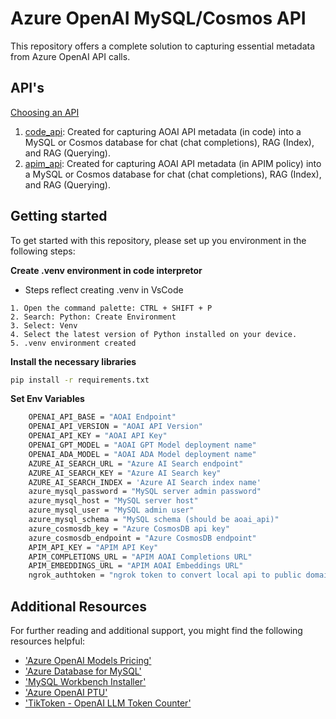 # Azure OpenAI MySQL/Cosmos API

This repository offers a complete solution to capturing essential metadata from Azure OpenAI API calls. 

## API's 
[Choosing an API](api/readme.md)
1. [code_api](api/code_api/readme.md): Created for capturing AOAI API metadata (in code) into a MySQL or Cosmos database for chat (chat completions), RAG (Index), and RAG (Querying). 
2. [apim_api](api/apim_api/readme.md): Created for capturing AOAI API metadata (in APIM policy) into a MySQL or Cosmos database for chat (chat completions), RAG (Index), and RAG (Querying). 

## Getting started
To get started with this repository, please set up you environment in the following steps:

**Create .venv environment in code interpretor**
- Steps reflect creating .venv in VsCode
```
1. Open the command palette: CTRL + SHIFT + P
2. Search: Python: Create Environment
3. Select: Venv
4. Select the latest version of Python installed on your device.
5. .venv environment created
```

**Install the necessary libraries**
```sh
pip install -r requirements.txt  
```

**Set Env Variables**
```sh  
    OPENAI_API_BASE = "AOAI Endpoint"  
    OPENAI_API_VERSION = "AOAI API Version"  
    OPENAI_API_KEY = "AOAI API Key"  
    OPENAI_GPT_MODEL = "AOAI GPT Model deployment name" 
    OPENAI_ADA_MODEL = "AOAI ADA Model deployment name" 
    AZURE_AI_SEARCH_URL = "Azure AI Search endpoint"
    AZURE_AI_SEARCH_KEY = "Azure AI Search key"
    AZURE_AI_SEARCH_INDEX = 'Azure AI Search index name'
    azure_mysql_password = "MySQL server admin password"  
    azure_mysql_host = "MySQL server host"  
    azure_mysql_user = "MySQL admin user"  
    azure_mysql_schema = "MySQL schema (should be aoai_api)"  
    azure_cosmosdb_key = "Azure CosmosDB api key"
    azure_cosmosdb_endpoint = "Azure CosmosDB endpoint" 
    APIM_API_KEY = "APIM API Key"
    APIM_COMPLETIONS_URL = "APIM AOAI Completions URL"
    APIM_EMBEDDINGS_URL = "APIM AOAI Embeddings URL"
    ngrok_authtoken = "ngrok token to convert local api to public domain (for testing only)"
```  

## Additional Resources  
  
For further reading and additional support, you might find the following resources helpful:  
  
- ['Azure OpenAI Models Pricing'](https://azure.microsoft.com/en-us/pricing/details/cognitive-services/openai-service/)  
- ['Azure Database for MySQL'](https://learn.microsoft.com/en-us/azure/mysql/)  
- ['MySQL Workbench Installer'](https://dev.mysql.com/downloads/workbench/)  
- ['Azure OpenAI PTU'](https://learn.microsoft.com/en-us/azure/ai-services/openai/how-to/provisioned-throughput-onboarding)  
- ['TikToken - OpenAI LLM Token Counter'](https://github.com/openai/tiktoken)
  